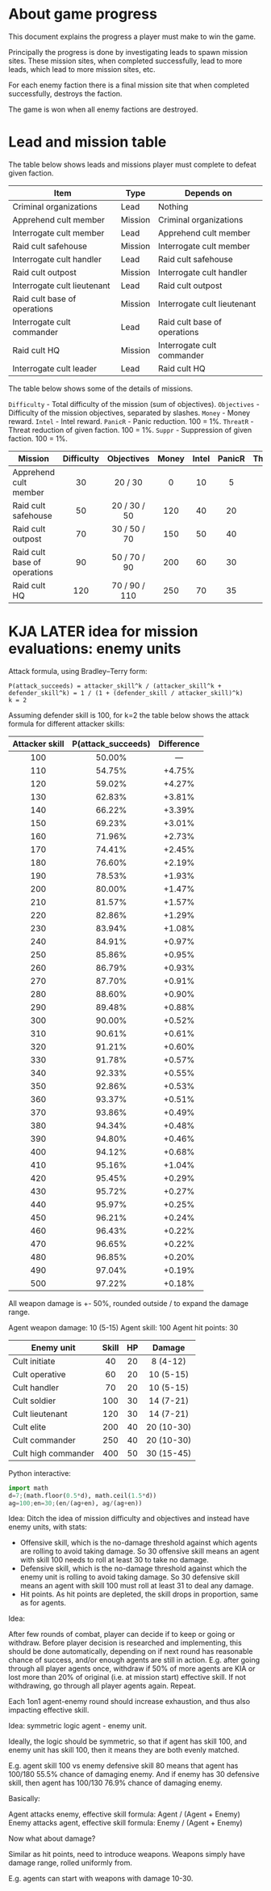 # About game progress

This document explains the progress a player must make to win the game.

Principally the progress is done by investigating leads to spawn mission sites.
These mission sites, when completed successfully, lead to more leads, which lead to more mission sites, etc.

For each enemy faction there is a final mission site that when completed successfully, destroys the faction.

The game is won when all enemy factions are destroyed.

# Lead and mission table

The table below shows leads and missions player must complete to defeat given faction.

| Item                          | Type    | Depends on                  |
|-------------------------------|---------|-----------------------------|
| Criminal organizations        | Lead    | Nothing                     |
| Apprehend cult member         | Mission | Criminal organizations      |
| Interrogate cult member       | Lead    | Apprehend cult member       |
| Raid cult safehouse           | Mission | Interrogate cult member     |
| Interrogate cult handler      | Lead    | Raid cult safehouse         |
| Raid cult outpost             | Mission | Interrogate cult handler    |
| Interrogate cult lieutenant   | Lead    | Raid cult outpost           |
| Raid cult base of operations  | Mission | Interrogate cult lieutenant |
| Interrogate cult commander    | Lead    | Raid cult base of operations|
| Raid cult HQ                  | Mission | Interrogate cult commander  |
| Interrogate cult leader       | Lead    | Raid cult HQ                |

The table below shows some of the details of missions.

`Difficulty` - Total difficulty of the mission (sum of objectives).
`Objectives` - Difficulty of the mission objectives, separated by slashes.
`Money` - Money reward.
`Intel` - Intel reward.
`PanicR` - Panic reduction. 100 = 1%.
`ThreatR` - Threat reduction of given faction. 100 = 1%.
`Suppr` - Suppression of given faction. 100 = 1%.

| Mission                      | Difficulty | Objectives      | Money | Intel | PanicR | ThreatR | Suppr |
|------------------------------|:----------:|:---------------:|:-----:|:-----:|:------:|:-------:|:-----:|
| Apprehend cult member        |     30     | 20 / 30         |   0   |  10   |   5    |    1    |  10   |
| Raid cult safehouse          |     50     | 20 / 30 / 50    | 120   |  40   |  20    |    5    |  40   |
| Raid cult outpost            |     70     | 30 / 50 / 70    | 150   |  50   |  40    |   20    |  50   |
| Raid cult base of operations |     90     | 50 / 70 / 90    | 200   |  60   |  30    |    7    |  60   |
| Raid cult HQ                 |    120     | 70 / 90 / 110   | 250   |  70   |  35    |    8    |  70   |

# KJA LATER idea for mission evaluations: enemy units

Attack formula, using Bradley–Terry form:

``` text
P(attack_succeeds) = attacker_skill^k / (attacker_skill^k + defender_skill^k) = 1 / (1 + (defender_skill / attacker_skill)^k)
k = 2
```

Assuming defender skill is 100, for k=2 the table below shows the attack formula for different attacker skills:

| Attacker skill | P(attack_succeeds) | Difference |
|:--------------:|:------------------:|:----------:|
| 100            | 50.00%             | —          |
| 110            | 54.75%             | +4.75%     |
| 120            | 59.02%             | +4.27%     |
| 130            | 62.83%             | +3.81%     |
| 140            | 66.22%             | +3.39%     |
| 150            | 69.23%             | +3.01%     |
| 160            | 71.96%             | +2.73%     |
| 170            | 74.41%             | +2.45%     |
| 180            | 76.60%             | +2.19%     |
| 190            | 78.53%             | +1.93%     |
| 200            | 80.00%             | +1.47%     |
| 210            | 81.57%             | +1.57%     |
| 220            | 82.86%             | +1.29%     |
| 230            | 83.94%             | +1.08%     |
| 240            | 84.91%             | +0.97%     |
| 250            | 85.86%             | +0.95%     |
| 260            | 86.79%             | +0.93%     |
| 270            | 87.70%             | +0.91%     |
| 280            | 88.60%             | +0.90%     |
| 290            | 89.48%             | +0.88%     |
| 300            | 90.00%             | +0.52%     |
| 310            | 90.61%             | +0.61%     |
| 320            | 91.21%             | +0.60%     |
| 330            | 91.78%             | +0.57%     |
| 340            | 92.33%             | +0.55%     |
| 350            | 92.86%             | +0.53%     |
| 360            | 93.37%             | +0.51%     |
| 370            | 93.86%             | +0.49%     |
| 380            | 94.34%             | +0.48%     |
| 390            | 94.80%             | +0.46%     |
| 400            | 94.12%             | +0.68%     |
| 410            | 95.16%             | +1.04%     |
| 420            | 95.45%             | +0.29%     |
| 430            | 95.72%             | +0.27%     |
| 440            | 95.97%             | +0.25%     |
| 450            | 96.21%             | +0.24%     |
| 460            | 96.43%             | +0.22%     |
| 470            | 96.65%             | +0.22%     |
| 480            | 96.85%             | +0.20%     |
| 490            | 97.04%             | +0.19%     |
| 500            | 97.22%             | +0.18%     |

All weapon damage is +- 50%, rounded outside / to expand the damage range.

Agent weapon damage: 10 (5-15)
Agent skill: 100
Agent hit points: 30

| Enemy unit          | Skill | HP | Damage        |
|---------------------|:-----:|:--:|:-------------:|
| Cult initiate       |  40   | 20 | 8 (4-12)      |
| Cult operative      |  60   | 20 | 10 (5-15)     |
| Cult handler        |  70   | 20 | 10 (5-15)     |
| Cult soldier        | 100   | 30 | 14 (7-21)     |
| Cult lieutenant     | 120   | 30 | 14 (7-21)     |
| Cult elite          | 200   | 40 | 20 (10-30)    |
| Cult commander      | 250   | 40 | 20 (10-30)    |
| Cult high commander | 400   | 50 | 30 (15-45)    |

Python interactive:

``` python
import math
d=7;(math.floor(0.5*d), math.ceil(1.5*d))
ag=100;en=30;(en/(ag+en), ag/(ag+en))
```

Idea: Ditch the idea of mission difficulty and objectives and instead have enemy units, with stats:

- Offensive skill, which is the no-damage threshold against which agents are rolling to avoid taking damage.
  So 30 offensive skill means an agent with skill 100 needs to roll at least 30 to take no damage.
- Defensive skill, which is the no-damage threshold against which the enemy unit is rolling to avoid taking damage.
  So 30 defensive skill means an agent with skill 100 must roll at least 31 to deal any damage.
- Hit points. As hit points are depleted, the skill drops in proportion, same as for agents.

Idea:

After few rounds of combat, player can decide if to keep or going or withdraw.
Before player decision is researched and implementing, this should be done automatically,
depending on if next round has reasonable chance of success, and/or enough agents are still in action.
E.g. after going through all player agents once, withdraw if 50% of more agents are KIA or lost more than 20%
of original (i.e. at mission start) effective skill.
If not withdrawing, go through all player agents again. Repeat.

Each 1on1 agent-enemy round should increase exhaustion, and thus also impacting effective skill.

Idea: symmetric logic agent - enemy unit.

Ideally, the logic should be symmetric, so that if agent has skill 100, and enemy unit has skill 100,
then it means they are both evenly matched.

E.g. agent skill 100 vs enemy defensive skill 80 means that agent has 100/180 55.5% chance of damaging enemy.
And if enemy has 30 defensive skill, then agent has 100/130 76.9% chance of damaging enemy.

Basically:

Agent attacks enemy, effective skill formula: Agent / (Agent + Enemy)
Enemy attacks agent, effective skill formula: Enemy / (Agent + Enemy)

Now what about damage?

Similar as hit points, need to introduce weapons. Weapons simply have damage range, rolled uniformly from.

E.g. agents can start with weapons with damage 10-30.
